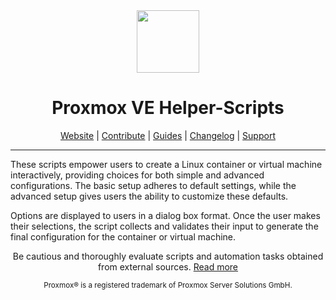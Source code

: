 <div align="center">
  <a href="#">
    <img src="https://raw.githubusercontent.com/mxmztsv/Proxmox/main/misc/images/logo.png" height="100px" />
 </a>
</div>
<h1 align="center">Proxmox VE Helper-Scripts</h1>

<p align="center">
  <a href="https://tteck.github.io/Proxmox/">Website</a> | 
  <a href="https://github.com/mxmztsv/Proxmox/blob/main/.github/CONTRIBUTING.md">Contribute</a> |
  <a href="https://github.com/mxmztsv/Proxmox/blob/main/USER_SUBMITTED_GUIDES.md">Guides</a> |
  <a href="https://github.com/mxmztsv/Proxmox/blob/main/CHANGELOG.md">Changelog</a> |
  <a href="https://ko-fi.com/D1D7EP4GF">Support</a>
</p>

---

These scripts empower users to create a Linux container or virtual machine interactively, providing choices for both simple and advanced configurations. The basic setup adheres to default settings, while the advanced setup gives users the ability to customize these defaults. 

Options are displayed to users in a dialog box format. Once the user makes their selections, the script collects and validates their input to generate the final configuration for the container or virtual machine.
<p align="center">
Be cautious and thoroughly evaluate scripts and automation tasks obtained from external sources. <a href="https://github.com/mxmztsv/Proxmox/blob/main/CODE-AUDIT.md">Read more</a>
</p>
<sub><div align="center"> Proxmox® is a registered trademark of Proxmox Server Solutions GmbH. </div></sub>
